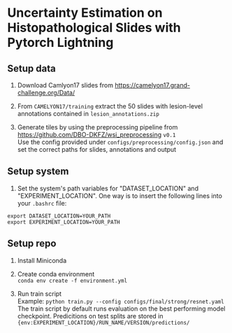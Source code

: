 
# Uncertainty Estimation on Histopathological Slides with Pytorch Lightning

## Setup data
1. Download Camlyon17 slides from <https://camelyon17.grand-challenge.org/Data/>

2. From `CAMELYON17/training` extract the 50 slides with lesion-level annotations contained in `lesion_annotations.zip`

2. Generate tiles by using the preprocessing pipeline from <https://github.com/DBO-DKFZ/wsi_preprocessing> `v0.1` \
Use the config provided under `configs/preprocessing/config.json` and set the correct paths for slides, annotations and output


## Setup system
1. Set the system's path variables for "DATASET_LOCATION" and "EXPERIMENT_LOCATION". One way is to insert the following lines into your `.bashrc` file:
```
export DATASET_LOCATION=YOUR_PATH 
export EXPERIMENT_LOCATION=YOUR_PATH
```

## Setup repo
1. Install Miniconda

2. Create conda environment\
`conda env create -f environment.yml`

3. Run train script\
Example: `python train.py --config configs/final/strong/resnet.yaml` \
The train script by default runs evaluation on the best performing model checkpoint. Predicitions on test splits are stored in 
`{env:EXPERIMENT_LOCATION}/RUN_NAME/VERSION/predictions/`
